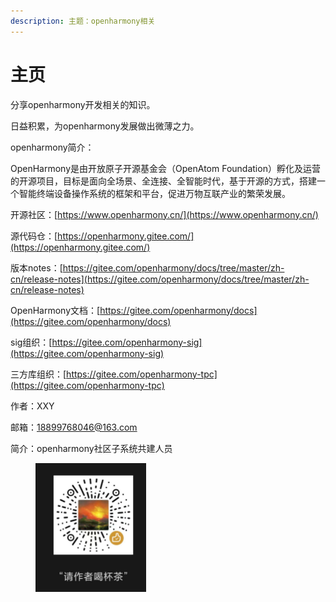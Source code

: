 ```yaml
---
description: 主题：openharmony相关
---
```


# 主页

分享openharmony开发相关的知识。

日益积累，为openharmony发展做出微薄之力。



openharmony简介：

OpenHarmony是由开放原子开源基金会（OpenAtom Foundation）孵化及运营的开源项目，目标是面向全场景、全连接、全智能时代，基于开源的方式，搭建一个智能终端设备操作系统的框架和平台，促进万物互联产业的繁荣发展。



开源社区：[https://www.openharmony.cn/](https://www.openharmony.cn/)

源代码仓：[https://openharmony.gitee.com/](https://openharmony.gitee.com/)

版本notes：[https://gitee.com/openharmony/docs/tree/master/zh-cn/release-notes](https://gitee.com/openharmony/docs/tree/master/zh-cn/release-notes)

OpenHarmony文档：[https://gitee.com/openharmony/docs](https://gitee.com/openharmony/docs)

sig组织：[https://gitee.com/openharmony-sig](https://gitee.com/openharmony-sig)

三方库组织：[https://gitee.com/openharmony-tpc](https://gitee.com/openharmony-tpc)



作者：XXY

邮箱：18899768046@163.com

简介：openharmony社区子系统共建人员



<figure><img src=".gitbook/assets/1719478519308.png" alt="" width="177"><figcaption></figcaption></figure>
